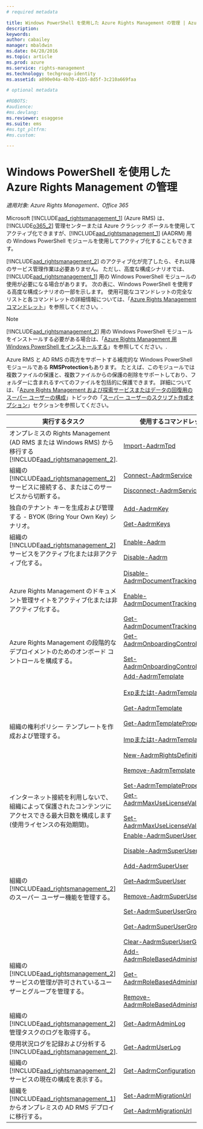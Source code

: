 ```yaml
---
# required metadata

title: Windows PowerShell を使用した Azure Rights Management の管理 | Azure RMS
description:
keywords:
author: cabailey
manager: mbaldwin
ms.date: 04/28/2016
ms.topic: article
ms.prod: azure
ms.service: rights-management
ms.technology: techgroup-identity
ms.assetid: a890e04a-4b70-41b5-8d5f-3c210a669faa

# optional metadata

#ROBOTS:
#audience:
#ms.devlang:
ms.reviewer: esaggese
ms.suite: ems
#ms.tgt_pltfrm:
#ms.custom:

---
```


# Windows PowerShell を使用した Azure Rights Management の管理

*適用対象: Azure Rights Management、Office 365*

Microsoft [!INCLUDE[aad_rightsmanagement_1](../includes/aad_rightsmanagement_1_md.md)] (Azure RMS) は、[!INCLUDE[o365_2](../includes/o365_2_md.md)] 管理センターまたは Azure クラシック ポータルを使用してアクティブ化できますが、[!INCLUDE[aad_rightsmanagement_1](../includes/aad_rightsmanagement_1_md.md)] (AADRM) 用の Windows PowerShell モジュールを使用してアクティブ化することもできます。

[!INCLUDE[aad_rightsmanagement_2](../includes/aad_rightsmanagement_2_md.md)] のアクティブ化が完了したら、それ以降のサービス管理作業は必要ありません。 ただし、高度な構成シナリオでは、[!INCLUDE[aad_rightsmanagement_1](../includes/aad_rightsmanagement_1_md.md)] 用の Windows PowerShell モジュールの使用が必要になる場合があります。 次の表に、Windows PowerShell を使用する高度な構成シナリオの一部を示します。 使用可能なコマンドレットの完全なリストと各コマンドレットの詳細情報については、「[Azure Rights Management コマンドレット](http://msdn.microsoft.com/library/azure/dn629398.aspx)」を参照してください。.

> [!NOTE]
> [!INCLUDE[aad_rightsmanagement_2](../includes/aad_rightsmanagement_2_md.md)] 用の Windows PowerShell モジュールをインストールする必要がある場合は、「[Azure Rights Management 用 Windows PowerShell をインストールする](install-powershell.md)」を参照してください。.

Azure RMS と AD RMS の両方をサポートする補完的な Windows PowerShell モジュールである **RMSProtection**もあります。 たとえば、このモジュールでは複数ファイルの保護と、複数ファイルからの保護の削除をサポートしており、フォルダーに含まれるすべてのファイルを包括的に保護できます。 詳細については、「[Azure Rights Management および探索サービスまたはデータの回復用のスーパー ユーザーの構成](configure-super-users.md)」トピックの「[スーパー ユーザーのスクリプト作成オプション](configure-super-users.md#scripting-options-for-super-users)」セクションを参照してください。

|実行するタスク|使用するコマンドレット|
|-------------------|------------------------------|
|オンプレミスの Rights Management (AD RMS または Windows RMS) から移行する [!INCLUDE[aad_rightsmanagement_2](../includes/aad_rightsmanagement_2_md.md)].|[Import-AadrmTpd](http://msdn.microsoft.com/library/azure/dn857523.aspx)|
|組織の [!INCLUDE[aad_rightsmanagement_2](../includes/aad_rightsmanagement_2_md.md)] サービスに接続する、またはこのサービスから切断する。|[Connect-AadrmService](http://msdn.microsoft.com/library/azure/dn629415.aspx)<br /><br />[Disconnect-AadrmService](http://msdn.microsoft.com/library/azure/dn629416.aspx)|
|独自のテナント キーを生成および管理する - BYOK (Bring Your Own Key) シナリオ。|[Add-AadrmKey](http://msdn.microsoft.com/library/azure/dn629418.aspx)<br /><br />[Get-AadrmKeys](http://msdn.microsoft.com/library/azure/dn629420.aspx)|
|組織の [!INCLUDE[aad_rightsmanagement_2](../includes/aad_rightsmanagement_2_md.md)] サービスをアクティブ化または非アクティブ化する。|[Enable-Aadrm](http://msdn.microsoft.com/library/azure/dn629412.aspx)<br /><br />[Disable-Aadrm](http://msdn.microsoft.com/library/azure/dn629422.aspx)|
|Azure Rights Management のドキュメント管理サイトをアクティブ化または非アクティブ化する。|[Disable-AadrmDocumentTrackingFeature](https://msdn.microsoft.com/library/azure/mt548471.aspx)<br /><br />[Enable-AadrmDocumentTrackingFeature](https://msdn.microsoft.com/library/azure/mt548469.aspx)<br /><br />[Get-AadrmDocumentTrackingFeature](https://msdn.microsoft.com/library/azure/mt548470.aspx)|
|Azure Rights Management の段階的なデプロイメントのためのオンボード コントロールを構成する。|[Get-AadrmOnboardingControlPolicy](http://msdn.microsoft.com/library/azure/dn857522.aspx)<br /><br />[Set-AadrmOnboardingControlPolicy](http://msdn.microsoft.com/library/azure/dn857521.aspx)|
|組織の権利ポリシー テンプレートを作成および管理する。|[Add-AadrmTemplate](http://msdn.microsoft.com/library/azure/dn727075.aspx)<br /><br />[Expまたはt-AadrmTemplate](http://msdn.microsoft.com/library/azure/dn727078.aspx)<br /><br />[Get-AadrmTemplate](http://msdn.microsoft.com/library/azure/dn727079.aspx)<br /><br />[Get-AadrmTemplateProperty](http://msdn.microsoft.com/library/azure/dn727081.aspx)<br /><br />[Impまたはt-AadrmTemplate](http://msdn.microsoft.com/library/azure/dn727077.aspx)<br /><br />[New-AadrmRightsDefinition](http://msdn.microsoft.com/library/azure/dn727080.aspx)<br /><br />[Remove-AadrmTemplate](http://msdn.microsoft.com/library/azure/dn727082.aspx)<br /><br />[Set-AadrmTemplateProperty](http://msdn.microsoft.com/library/azure/dn727076.aspx)|
|インターネット接続を利用しないで、組織によって保護されたコンテンツにアクセスできる最大日数を構成します (使用ライセンスの有効期間)。|[Get-AadrmMaxUseLicenseValidityTime](https://msdn.microsoft.com/library/azure/dn932062.aspx)<br /><br />[Set-AadrmMaxUseLicenseValidityTime](https://msdn.microsoft.com/library/azure/dn932063.aspx)|
|組織の [!INCLUDE[aad_rightsmanagement_2](../includes/aad_rightsmanagement_2_md.md)] のスーパー ユーザー機能を管理する。|[Enable-AadrmSuperUserFeature](https://msdn.microsoft.com/library/azure/dn629400.aspx)<br /><br />[Disable-AadrmSuperUserFeature](https://msdn.microsoft.com/library/azure/dn629428.aspx)<br /><br />[Add-AadrmSuperUser](http://msdn.microsoft.com/library/azure/dn629411.aspx)<br /><br />[Get–AadrmSuperUser](https://msdn.microsoft.com/library/azure/dn629408.aspx)<br /><br />[Remove-AadrmSuperUser](https://msdn.microsoft.com/library/azure/dn629405.aspx)<br /><br />[Set-AadrmSuperUserGroup](https://msdn.microsoft.com/library/azure/mt653943.aspx)<br /><br />[Get-AadrmSuperUserGroup](https://msdn.microsoft.com/library/azure/mt653942.aspx)<br /><br />[Clear-AadrmSuperUserGroup](https://msdn.microsoft.com/library/azure/mt653944.aspx)|
|組織の [!INCLUDE[aad_rightsmanagement_2](../includes/aad_rightsmanagement_2_md.md)] サービスの管理が許可されているユーザーとグループを管理する。|[Add-AadrmRoleBasedAdministrator](http://msdn.microsoft.com/library/azure/dn629417.aspx)<br /><br />[Get-AadrmRoleBasedAdministrator](https://msdn.microsoft.com/library/azure/dn629407.aspx)<br /><br />[Remove-AadrmRoleBasedAdministrator](https://msdn.microsoft.com/library/azure/dn629424.aspx)|
|組織の [!INCLUDE[aad_rightsmanagement_2](../includes/aad_rightsmanagement_2_md.md)] 管理タスクのログを取得する。|[Get-AadrmAdminLog](https://msdn.microsoft.com/library/azure/dn629430.aspx)|
|使用状況ログを記録および分析する [!INCLUDE[aad_rightsmanagement_2](../includes/aad_rightsmanagement_2_md.md)].|[Get-AadrmUserLog](https://msdn.microsoft.com/library/azure/mt653941.aspx)|
|組織の [!INCLUDE[aad_rightsmanagement_2](../includes/aad_rightsmanagement_2_md.md)] サービスの現在の構成を表示する。|[Get-AadrmConfiguration](http://msdn.microsoft.com/library/azure/dn629410.aspx)|
|組織を [!INCLUDE[aad_rightsmanagement_1](../includes/aad_rightsmanagement_1_md.md)] からオンプレミスの AD RMS デプロイに移行する。|[Set-AadrmMigrationUrl](https://msdn.microsoft.com/library/azure/dn629429.aspx)<br /><br />[Get-AadrmMigrationUrl](http://msdn.microsoft.com/library/azure/dn629403.aspx)|





<!--HONumber=Apr16_HO4-->


